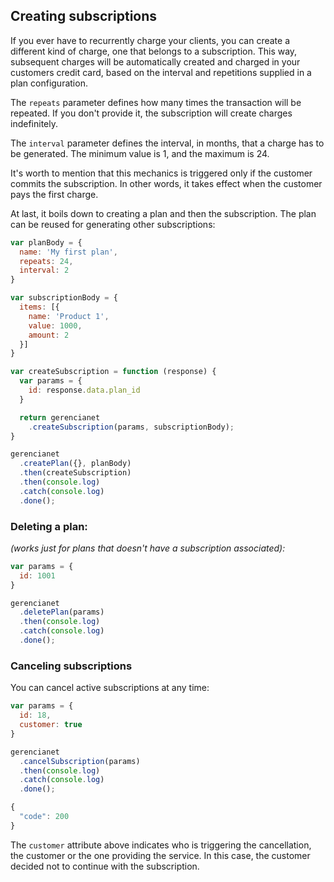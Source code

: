 ## Creating subscriptions

If you ever have to recurrently charge your clients, you can create a different kind of charge, one that belongs to a subscription. This way, subsequent charges will be automatically created and charged in your customers credit card, based on the interval and repetitions supplied in a plan configuration.

The `repeats` parameter defines how many times the transaction will be repeated. If you don't provide it, the subscription will create charges indefinitely.

The `interval` parameter defines the interval, in months, that a charge has to be generated. The minimum value is 1, and the maximum is 24.

It's worth to mention that this mechanics is triggered only if the customer commits the subscription. In other words, it takes effect when the customer pays the first charge.

At last, it boils down to creating a plan and then the subscription. The plan can be reused for generating other subscriptions:

```js
var planBody = {
  name: 'My first plan',
  repeats: 24,
  interval: 2
}

var subscriptionBody = {
  items: [{
    name: 'Product 1',
    value: 1000,
    amount: 2
  }]
}

var createSubscription = function (response) {
  var params = {
    id: response.data.plan_id
  }

  return gerencianet
    .createSubscription(params, subscriptionBody);
}

gerencianet
  .createPlan({}, planBody)
  .then(createSubscription)
  .then(console.log)
  .catch(console.log)
  .done();
```

### Deleting a plan:
*(works just for plans that doesn't have a subscription associated):*

```js
var params = {
  id: 1001
}

gerencianet
  .deletePlan(params)
  .then(console.log)
  .catch(console.log)
  .done();
```

### Canceling subscriptions

You can cancel active subscriptions at any time:

```js
var params = {
  id: 18,
  customer: true
}

gerencianet
  .cancelSubscription(params)
  .then(console.log)
  .catch(console.log)
  .done();
```

```js
{
  "code": 200
}
```

The `customer` attribute above indicates who is triggering the cancellation, the customer or the one providing the service. In this case, the customer decided not to continue with the subscription.